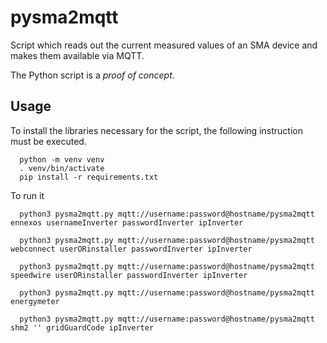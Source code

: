 # pysma2mqtt

Script which reads out the current measured values of an SMA device and makes them available via MQTT.

The Python script is a _proof of concept_.



## Usage
To install the libraries necessary for the script, the following instruction must be executed.

      python -m venv venv
      . venv/bin/activate
      pip install -r requirements.txt

To run it      

      python3 pysma2mqtt.py mqtt://username:password@hostname/pysma2mqtt ennexos usernameInverter passwordInverter ipInverter

      python3 pysma2mqtt.py mqtt://username:password@hostname/pysma2mqtt webconnect userORinstaller passwordInverter ipInverter

      python3 pysma2mqtt.py mqtt://username:password@hostname/pysma2mqtt speedwire userORinstaller passwordInverter ipInverter

      python3 pysma2mqtt.py mqtt://username:password@hostname/pysma2mqtt energymeter

      python3 pysma2mqtt.py mqtt://username:password@hostname/pysma2mqtt shm2 '' gridGuardCode ipInverter
